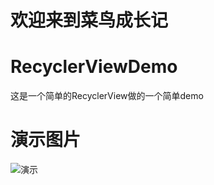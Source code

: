 欢迎来到菜鸟成长记
======
# RecyclerViewDemo
这是一个简单的RecyclerView做的一个简单demo

# 演示图片
![演示]( https://github.com/houshuai0816/RecyclerViewDemo/raw/master/app/src/main/res/drawable/pig.gif)
